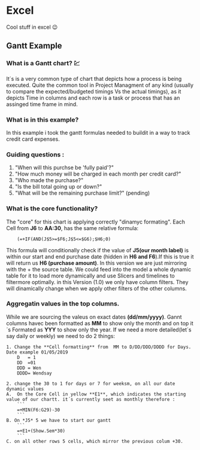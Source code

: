 # Excel
 Cool stuff in excel :wink: 

## Gantt Example

### What is a **Gantt chart**? :chart:

It´s is a very common type of chart that depicts how a process is being executed. Quite the common tool in Project Managment of any  kind (usually to compare the expected/budgeted
timings Vs the actual timings), as it depicts Time in  columns and each row is a task or process that 
has an assinged time frame in mind. 

### What is in this example?
In this example i took the gantt formulas needed to buildit in a way to track credit card expenses.

### Guiding questions :
1. "When will this purchse be 'fully paid'?"		
2. "How much money will be  charged in each month per credit card?"
3. "Who made the purchase?"   
4. "Is the bill total going  up or down?" 
5. "What will be the remaining purchase limit?" (pending)

### What is the core functionality?
The "core" for this chart is applying correctly "dinamyc formating".
Each Cell from **J6** to **AA:30**, has the same relative formula:
```
	(=+IF(AND(J$5>=$F6;J$5<=$G6);$H6;0)
```
This formula will conditionally check if the value of **J5(our month label)** is within 
our  start and end  purchase date (hidden in **H6 and F6**).If this is true it will return us **H6 (purchase amount)**.
In this version we are just mirroring with the + the source table. We could feed into the model a whole dynamic table for it to load  more dynamically and use Slicers and timelines to filtermore optimally.  in this Version (1.0) we  only have  column filters. They will dinamically change when we apply other filters of the other columns.

### Aggregatin values in the top columns.
While we are sourcing the valeus on exact dates **(dd/mm/yyyy)**. Gannt columns havec been formatted as **MM** to show only the month and on top it´s Formated as **YYY** to show only the year. If we need a more detailed(let´s say daily or weekly) we need to do 2 things:

	1. Change the **Cell formatting** from  MM to D/DD/DDD/DDDD for Days. 
	Date example 01/05/2019
		D 	= 1
		DD 	=01
		DDD	= Wen
		DDDD= Wendsay
		
	2. change the 30 to 1 for days or 7 for weeksm, on all our date dynamic values
	A.	On the Core Cell in yellow **E1**, which indicates the starting  value of our chartt. it´s currently seet as monthly therefore :
		```
		=+MIN(F6:G29)-30	
		```
	B. On *J5* 5 we have to start our gantt 
		```
		=+E1+(Show.Sem*30)
		```
	C. on all other rows 5 cells, which mirror the previous colum +30.